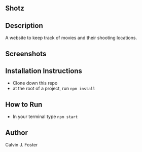 ## Shotz

## Description
A website to keep track of movies and their shooting locations.

## Screenshots

## Installation Instructions 
* Clone down this repo
* at the root of a project, run `npm install`

## How to Run
* In your terminal type `npm start`

## Author
Calvin J. Foster
